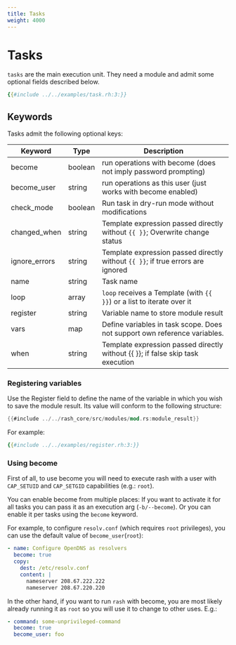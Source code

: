 ```yaml
---
title: Tasks
weight: 4000
---
```


# Tasks

`tasks` are the main execution unit. They need a module and admit some optional fields described below.

```yaml
{{#include ../../examples/task.rh:3:}}
```

## Keywords

Tasks admit the following optional keys:

| Keyword | Type   | Description |
|---------|--------|-------------|
| become | boolean | run operations with become (does not imply password prompting) |
| become_user | string | run operations as this user (just works with become enabled) |
| check_mode | boolean | Run task in dry-run mode without modifications |
| changed_when | string | Template expression passed directly without `{{ }}`; Overwrite change status |
| ignore_errors | string | Template expression passed directly without `{{ }}`; if true errors are ignored |
| name | string | Task name |
| loop | array | `loop` receives a Template (with `{{ }}`) or a list to iterate over it |
| register | string | Variable name to store module result |
| vars | map | Define variables in task scope. Does not support own reference variables. |
| when | string | Template expression passed directly without {{ }}; if false skip task execution |

### Registering variables

Use the Register field to define the name of the variable in which you wish to save
the module result. Its value will conform to the following structure:

```rust
{{#include ../../rash_core/src/modules/mod.rs:module_result}}
```

For example:

```yaml
{{#include ../../examples/register.rh:3:}}
```

### Using become

First of all, to use become you will need to execute rash with a user with `CAP_SETUID` and
`CAP_SETGID` capabilities (e.g.: `root`).

You can enable become from multiple places: If you want to activate it for all tasks you can
pass it as an execution arg (`-b/--become`). Or you can enable it per tasks using the `become`
keyword.

For example, to configure `resolv.conf` (which requires `root` privileges), you can use the default
value of `become_user`(`root`):

```yaml
- name: Configure OpenDNS as resolvers
  become: true
  copy:
    dest: /etc/resolv.conf
    content: |
      nameserver 208.67.222.222
      nameserver 208.67.220.220
```

In the other hand, if you want to run `rash` with become, you are most likely already running it as
`root` so you will use it to change to other uses. E.g.:

```yaml
- command: some-unprivileged-command
  become: true
  become_user: foo
```
